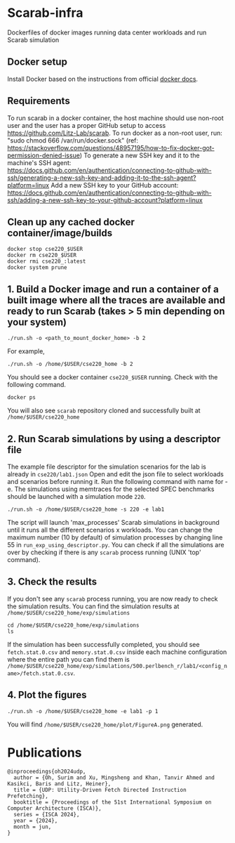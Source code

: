 # Scarab-infra
Dockerfiles of docker images running data center workloads and run Scarab simulation

## Docker setup
Install Docker based on the instructions from official [docker docs](https://docs.docker.com/engine/install/).

## Requirements
To run scarab in a docker container, the host machine should use non-root user and the user has a proper GitHub setup to access https://github.com/Litz-Lab/scarab.
To run docker as a non-root user, run: "sudo chmod 666 /var/run/docker.sock" (ref: https://stackoverflow.com/questions/48957195/how-to-fix-docker-got-permission-denied-issue)
To generate a new SSH key and it to the machine's SSH agent: https://docs.github.com/en/authentication/connecting-to-github-with-ssh/generating-a-new-ssh-key-and-adding-it-to-the-ssh-agent?platform=linux
Add a new SSH key to your GitHub account: https://docs.github.com/en/authentication/connecting-to-github-with-ssh/adding-a-new-ssh-key-to-your-github-account?platform=linux

## Clean up any cached docker container/image/builds
```
docker stop cse220_$USER
docker rm cse220_$USER
docker rmi cse220_:latest
docker system prune
```

## 1. Build a Docker image and run a container of a built image where all the traces are available and ready to run Scarab (takes > 5 min depending on your system)
```
./run.sh -o <path_to_mount_docker_home> -b 2
```
For example,
```
./run.sh -o /home/$USER/cse220_home -b 2
```
You should see a docker container `cse220_$USER` running. Check with the following command.
```
docker ps
```
You will also see `scarab` repository cloned and successfully built at `/home/$USER/cse220_home`

## 2. Run Scarab simulations by using a descriptor file
The example file descriptor for the simulation scenarios for the lab is already in `cse220/lab1.json`
Open and edit the json file to select workloads and scenarios before running it.
Run the following command with <experiment> name for -e. The simulations using memtraces for the selected SPEC benchmarks should be launched with a simulation mode `220`.
```
./run.sh -o /home/$USER/cse220_home -s 220 -e lab1
```
The script will launch 'max_processes' Scarab simulations in background until it runs all the different scenarios x workloads. You can change the maximum number (10 by default) of simulation processes by changing line 55 in `run_exp_using_descriptor.py`. You can check if all the simulations are over by checking if there is any `scarab` process running (UNIX 'top' command).

## 3. Check the results
If you don't see any `scarab` process running, you are now ready to check the simulation results.
You can find the simulation results at `/home/$USER/cse220_home/exp/simulations`

```
cd /home/$USER/cse220_home/exp/simulations
ls
```
If the simulation has been successfully completed, you should see `fetch.stat.0.csv` and `memory.stat.0.csv` inside each machine configuration where the entire path you can find them is `/home/$USER/cse220_home/exp/simulations/500.perlbench_r/lab1/<config_name>/fetch.stat.0.csv`.

## 4. Plot the figures
```
./run.sh -o /home/$USER/cse220_home -e lab1 -p 1
```
You will find `/home/$USER/cse220_home/plot/FigureA.png` generated.

# Publications

```
@inproceedings{oh2024udp,
  author = {Oh, Surim and Xu, Mingsheng and Khan, Tanvir Ahmed and Kasikci, Baris and Litz, Heiner},
  title = {UDP: Utility-Driven Fetch Directed Instruction Prefetching},
  booktitle = {Proceedings of the 51st International Symposium on Computer Architecture (ISCA)},
  series = {ISCA 2024},
  year = {2024},
  month = jun,
}
```
